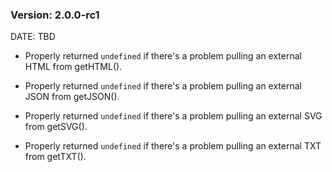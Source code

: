 ### Version: 2.0.0-rc1

DATE: TBD

- Properly returned `undefined` if there's a 
problem pulling an external HTML from 
getHTML().

- Properly returned `undefined` if there's a 
problem pulling an external JSON from 
getJSON().

- Properly returned `undefined` if there's a 
problem pulling an external SVG from 
getSVG().

- Properly returned `undefined` if there's a 
problem pulling an external TXT from 
getTXT().

